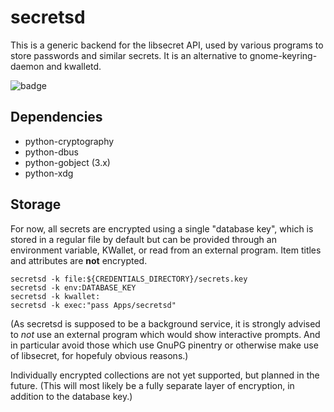 # secretsd

This is a generic backend for the libsecret API, used by various programs to store passwords and similar secrets. It is an alternative to gnome-keyring-daemon and kwalletd.

![badge](https://img.shields.io/badge/works%20on%20my%20machine-yes-green.svg?style=flat)

## Dependencies

  * python-cryptography
  * python-dbus
  * python-gobject (3.x)
  * python-xdg

## Storage

For now, all secrets are encrypted using a single "database key", which is stored in a regular file by default but can be provided through an environment variable, KWallet, or read from an external program. Item titles and attributes are **not** encrypted.

    secretsd -k file:${CREDENTIALS_DIRECTORY}/secrets.key
    secretsd -k env:DATABASE_KEY
    secretsd -k kwallet:
    secretsd -k exec:"pass Apps/secretsd"

(As secretsd is supposed to be a background service, it is strongly advised to _not_ use an external program which would show interactive prompts. And in particular avoid those which use GnuPG pinentry or otherwise make use of libsecret, for hopefuly obvious reasons.)

Individually encrypted collections are not yet supported, but planned in the future. (This will most likely be a fully separate layer of encryption, in addition to the database key.)
